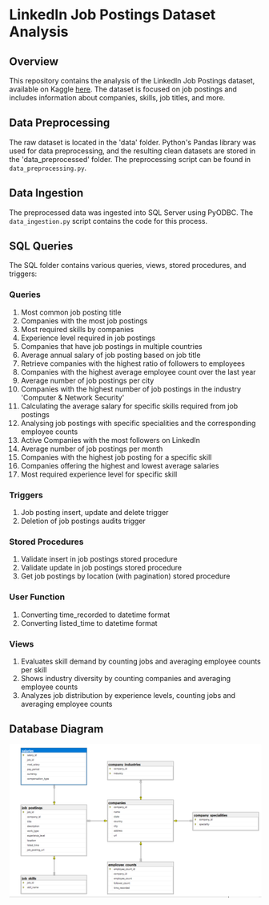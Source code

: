# LinkedIn Job Postings Dataset Analysis

## Overview

This repository contains the analysis of the LinkedIn Job Postings dataset, available on Kaggle [here](https://www.kaggle.com/datasets/arshkon/linkedin-job-postings). The dataset is focused on job postings and includes information about companies, skills, job titles, and more.

## Data Preprocessing

The raw dataset is located in the 'data' folder. Python's Pandas library was used for data preprocessing, and the resulting clean datasets are stored in the 'data_preprocessed' folder. The preprocessing script can be found in `data_preprocessing.py`.

## Data Ingestion

The preprocessed data was ingested into SQL Server using PyODBC. The `data_ingestion.py` script contains the code for this process.

## SQL Queries

The SQL folder contains various queries, views, stored procedures, and triggers:

### Queries

1. Most common job posting title
2. Companies with the most job postings
3. Most required skills by companies
4. Experience level required in job postings
5. Companies that have job postings in multiple countries
6. Average annual salary of job posting based on job title
7. Retrieve companies with the highest ratio of followers to employees
8. Companies with the highest average employee count over the last year
9. Average number of job postings per city
10. Companies with the highest number of job postings in the industry 'Computer & Network Security'
11. Calculating the average salary for specific skills required from job postings
12. Analysing job postings with specific specialities and the corresponding employee counts
13. Active Companies with the most followers on LinkedIn
14. Average number of job postings per month
15. Companies with the highest job posting for a specific skill
16. Companies offering the highest and lowest average salaries 
17. Most required experience level for specific skill

### Triggers

1. Job posting insert, update and delete trigger
2. Deletion of job postings audits trigger

### Stored Procedures

1. Validate insert in job postings stored procedure
2. Validate update in job postings stored procedure
3. Get job postings by location (with pagination) stored procedure

### User Function

1. Converting time_recorded to datetime format
2. Converting listed_time to datetime format

### Views

1. Evaluates skill demand by counting jobs and averaging employee counts per skill
2. Shows industry diversity by counting companies and averaging employee counts
3. Analyzes job distribution by experience levels, counting jobs and averaging employee counts

## Database Diagram

![Database Diagram](data/img/database_diagram.png)

